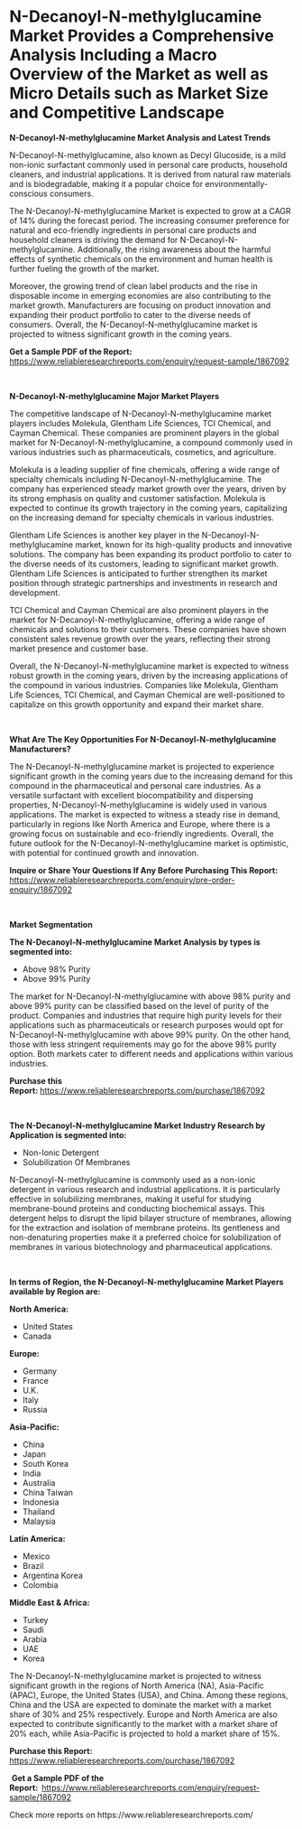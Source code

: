 <p><h1>N-Decanoyl-N-methylglucamine Market Provides a Comprehensive Analysis Including a Macro Overview of the Market as well as Micro Details such as Market Size and Competitive Landscape</h1></p><p><strong>N-Decanoyl-N-methylglucamine Market Analysis and Latest Trends</strong></p>
<p><p>N-Decanoyl-N-methylglucamine, also known as Decyl Glucoside, is a mild non-ionic surfactant commonly used in personal care products, household cleaners, and industrial applications. It is derived from natural raw materials and is biodegradable, making it a popular choice for environmentally-conscious consumers.</p><p>The N-Decanoyl-N-methylglucamine Market is expected to grow at a CAGR of 14% during the forecast period. The increasing consumer preference for natural and eco-friendly ingredients in personal care products and household cleaners is driving the demand for N-Decanoyl-N-methylglucamine. Additionally, the rising awareness about the harmful effects of synthetic chemicals on the environment and human health is further fueling the growth of the market.</p><p>Moreover, the growing trend of clean label products and the rise in disposable income in emerging economies are also contributing to the market growth. Manufacturers are focusing on product innovation and expanding their product portfolio to cater to the diverse needs of consumers. Overall, the N-Decanoyl-N-methylglucamine market is projected to witness significant growth in the coming years.</p></p>
<p><strong>Get a Sample PDF of the Report:&nbsp;</strong> <a href="https://www.reliableresearchreports.com/enquiry/request-sample/1867092">https://www.reliableresearchreports.com/enquiry/request-sample/1867092</a></p>
<p>&nbsp;</p>
<p><strong>N-Decanoyl-N-methylglucamine Major Market Players</strong></p>
<p><p>The competitive landscape of N-Decanoyl-N-methylglucamine market players includes Molekula, Glentham Life Sciences, TCI Chemical, and Cayman Chemical. These companies are prominent players in the global market for N-Decanoyl-N-methylglucamine, a compound commonly used in various industries such as pharmaceuticals, cosmetics, and agriculture.</p><p>Molekula is a leading supplier of fine chemicals, offering a wide range of specialty chemicals including N-Decanoyl-N-methylglucamine. The company has experienced steady market growth over the years, driven by its strong emphasis on quality and customer satisfaction. Molekula is expected to continue its growth trajectory in the coming years, capitalizing on the increasing demand for specialty chemicals in various industries.</p><p>Glentham Life Sciences is another key player in the N-Decanoyl-N-methylglucamine market, known for its high-quality products and innovative solutions. The company has been expanding its product portfolio to cater to the diverse needs of its customers, leading to significant market growth. Glentham Life Sciences is anticipated to further strengthen its market position through strategic partnerships and investments in research and development.</p><p>TCI Chemical and Cayman Chemical are also prominent players in the market for N-Decanoyl-N-methylglucamine, offering a wide range of chemicals and solutions to their customers. These companies have shown consistent sales revenue growth over the years, reflecting their strong market presence and customer base.</p><p>Overall, the N-Decanoyl-N-methylglucamine market is expected to witness robust growth in the coming years, driven by the increasing applications of the compound in various industries. Companies like Molekula, Glentham Life Sciences, TCI Chemical, and Cayman Chemical are well-positioned to capitalize on this growth opportunity and expand their market share.</p></p>
<p>&nbsp;</p>
<p><strong>What Are The Key Opportunities For N-Decanoyl-N-methylglucamine Manufacturers?</strong></p>
<p><p>The N-Decanoyl-N-methylglucamine market is projected to experience significant growth in the coming years due to the increasing demand for this compound in the pharmaceutical and personal care industries. As a versatile surfactant with excellent biocompatibility and dispersing properties, N-Decanoyl-N-methylglucamine is widely used in various applications. The market is expected to witness a steady rise in demand, particularly in regions like North America and Europe, where there is a growing focus on sustainable and eco-friendly ingredients. Overall, the future outlook for the N-Decanoyl-N-methylglucamine market is optimistic, with potential for continued growth and innovation.</p></p>
<p><strong>Inquire or Share Your Questions If Any Before Purchasing This Report:</strong> <a href="https://www.reliableresearchreports.com/enquiry/pre-order-enquiry/1867092">https://www.reliableresearchreports.com/enquiry/pre-order-enquiry/1867092</a></p>
<p>&nbsp;</p>
<p><strong>Market Segmentation</strong></p>
<p><strong>The N-Decanoyl-N-methylglucamine Market Analysis by types is segmented into:</strong></p>
<p><ul><li>Above 98% Purity</li><li>Above 99% Purity</li></ul></p>
<p><p>The market for N-Decanoyl-N-methylglucamine with above 98% purity and above 99% purity can be classified based on the level of purity of the product. Companies and industries that require high purity levels for their applications such as pharmaceuticals or research purposes would opt for N-Decanoyl-N-methylglucamine with above 99% purity. On the other hand, those with less stringent requirements may go for the above 98% purity option. Both markets cater to different needs and applications within various industries.</p></p>
<p><strong>Purchase this Report:&nbsp;</strong><a href="https://www.reliableresearchreports.com/purchase/1867092">https://www.reliableresearchreports.com/purchase/1867092</a></p>
<p>&nbsp;</p>
<p><strong>The N-Decanoyl-N-methylglucamine Market Industry Research by Application is segmented into:</strong></p>
<p><ul><li>Non-Ionic Detergent</li><li>Solubilization Of Membranes</li></ul></p>
<p><p>N-Decanoyl-N-methylglucamine is commonly used as a non-ionic detergent in various research and industrial applications. It is particularly effective in solubilizing membranes, making it useful for studying membrane-bound proteins and conducting biochemical assays. This detergent helps to disrupt the lipid bilayer structure of membranes, allowing for the extraction and isolation of membrane proteins. Its gentleness and non-denaturing properties make it a preferred choice for solubilization of membranes in various biotechnology and pharmaceutical applications.</p></p>
<p>&nbsp;</p>
<p><strong>In terms of Region, the N-Decanoyl-N-methylglucamine Market Players available by Region are:</strong></p>
<p>
    <p> <strong> North America: </strong>
        <ul>
            <li>United States</li>
            <li>Canada</li>
        </ul>
        </p> 
    <p> <strong> Europe: </strong>
        <ul>
            <li>Germany</li>
            <li>France</li>
            <li>U.K.</li>
            <li>Italy</li>
            <li>Russia</li>
        </ul>
        </p> 
    <p> <strong> Asia-Pacific: </strong>
        <ul>
            <li>China</li>
            <li>Japan</li>
            <li>South Korea</li>
            <li>India</li>
            <li>Australia</li>
            <li>China Taiwan</li>
            <li>Indonesia</li>
            <li>Thailand</li>
            <li>Malaysia</li>
        </ul>
        </p> 
    <p> <strong> Latin America: </strong>
        <ul>
            <li>Mexico</li>
            <li>Brazil</li>
            <li>Argentina Korea</li>
            <li>Colombia</li>
        </ul>
        </p> 
    <p> <strong> Middle East & Africa: </strong>
        <ul>
            <li>Turkey</li>
            <li>Saudi</li>
            <li>Arabia</li>
            <li>UAE</li>
            <li>Korea</li>
        </ul>
    </p>
    </p>
<p><p>The N-Decanoyl-N-methylglucamine market is projected to witness significant growth in the regions of North America (NA), Asia-Pacific (APAC), Europe, the United States (USA), and China. Among these regions, China and the USA are expected to dominate the market with a market share of 30% and 25% respectively. Europe and North America are also expected to contribute significantly to the market with a market share of 20% each, while Asia-Pacific is projected to hold a market share of 15%.</p></p>
<p><strong>Purchase this Report: </strong><a href="https://www.reliableresearchreports.com/purchase/1867092">https://www.reliableresearchreports.com/purchase/1867092</a></p>
<p>&nbsp;<strong>Get a Sample PDF of the Report:&nbsp;&nbsp;</strong><a href="https://www.reliableresearchreports.com/enquiry/request-sample/1867092">https://www.reliableresearchreports.com/enquiry/request-sample/1867092</a></p>
<p><strong></strong></p>
<p>Check more reports on https://www.reliableresearchreports.com/</p>